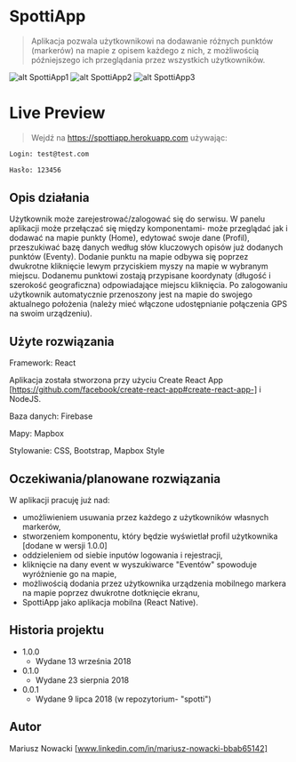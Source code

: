 # SpottiApp
> Aplikacja pozwala użytkownikowi na dodawanie różnych punktów (markerów) na mapie z opisem każdego z nich, z możliwością późniejszego ich przeglądania przez wszystkich użytkowników.

![alt SpottiApp1](http://nowm.nazwa.pl/spottiapp1.png)
![alt SpottiApp2](http://nowm.nazwa.pl/spottiapp2.png)
![alt SpottiApp3](http://nowm.nazwa.pl/spottiapp3.png)

# Live Preview
> Wejdź na https://spottiapp.herokuapp.com używając:
```sh
Login: test@test.com
```
```sh
Hasło: 123456
```
## Opis działania
Użytkownik może zarejestrować/zalogować się do serwisu. W panelu aplikacji może przełączać się między komponentami- może przeglądać jak i dodawać na mapie punkty (Home), edytować swoje dane (Profil), przeszukiwać bazę danych według słów kluczowych opisów już dodanych punktów (Eventy). Dodanie punktu na mapie odbywa się poprzez dwukrotne kliknięcie lewym przyciskiem myszy na mapie w wybranym miejscu. Dodanemu punktowi zostają przypisane koordynaty (długość i szerokość geograficzna) odpowiadające miejscu kliknięcia. Po zalogowaniu użytkownik automatycznie przenoszony jest na mapie do swojego aktualnego położenia (należy mieć włączone udostępnianie połączenia GPS na swoim urządzeniu).

## Użyte rozwiązania
Framework: React

Aplikacja została stworzona przy użyciu Create React App [https://github.com/facebook/create-react-app#create-react-app-] i NodeJS.

Baza danych: Firebase 

Mapy: Mapbox

Stylowanie: CSS, Bootstrap, Mapbox Style

## Oczekiwania/planowane rozwiązania
W aplikacji pracuję już nad:
- umożliwieniem usuwania przez każdego z użytkowników własnych markerów,
- stworzeniem komponentu, który będzie wyświetlał profil użytkownika [dodane w wersji 1.0.0]
- oddzieleniem od siebie inputów logowania i rejestracji,
- kliknięcie na dany event w wyszukiwarce "Eventów" spowoduje wyróżnienie go na mapie,
- możliwością dodania przez użytkownika urządzenia mobilnego markera na mapie poprzez dwukrotne dotknięcie ekranu,
- SpottiApp jako aplikacja mobilna (React Native).

## Historia projektu

* 1.0.0
    * Wydane 13 września 2018
* 0.1.0
    * Wydane 23 sierpnia 2018
* 0.0.1
    * Wydane 9 lipca 2018 (w repozytorium- "spotti")

## Autor

Mariusz Nowacki
[www.linkedin.com/in/mariusz-nowacki-bbab65142]

<!-- Markdown link & img dfn's -->
[npm-image]: https://img.shields.io/npm/v/datadog-metrics.svg?style=flat-square
[npm-url]: https://npmjs.org/package/datadog-metrics
[npm-downloads]: https://img.shields.io/npm/dm/datadog-metrics.svg?style=flat-square
[travis-image]: https://img.shields.io/travis/dbader/node-datadog-metrics/master.svg?style=flat-square
[travis-url]: https://travis-ci.org/dbader/node-datadog-metrics
[wiki]: https://github.com/yourname/yourproject/wiki
